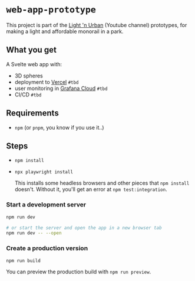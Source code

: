 # `web-app-prototype`

This project is part of the [Light 'n Urban](https://www.youtube.com/channel/UCKOFd9nLGz3PPCo1GcgkEbQ) (Youtube channel) prototypes, for making a light and affordable monorail in a park.

## What you get

A Svelte web app with:

- 3D spheres
- deployment to [Vercel](...) `#tbd`
- user monitoring in [Grafana Cloud](...) `#tbd`
- CI/CD `#tbd`

## Requirements

- `npm` (or `pnpm`, you know if you use it..)

## Steps

- `npm install`
- `npx playwright install`

  This installs some headless browsers and other pieces that `npm install` doesn't. Without it, you'll get an error at `npm test:integration`.

### Start a development server

```bash
npm run dev

# or start the server and open the app in a new browser tab
npm run dev -- --open
```

### Create a production version

```bash
npm run build
```

You can preview the production build with `npm run preview`.

<!-- tbd.
> To deploy your app, you may need to install an [adapter](https://kit.svelte.dev/docs/adapters) for your target environment.
-->

<!--
## References

-->
